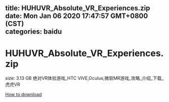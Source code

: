 
title: HUHUVR_Absolute_VR_Experiences.zip
date: Mon Jan 06 2020 17:47:57 GMT+0800 (CST)    
categories: baidu
---

# HUHUVR_Absolute_VR_Experiences.zip
size: 3.13 GB
 绝对VR体验游戏_HTC VIVE,Oculus,微软MR游戏_攻略_介绍_下载_虎虎VR
 

[How to download](https://bpcam.bemobtrk.com/go/2ceec3aa-1ca2-46d6-b9ff-aaa5c184517c?jno=3393)